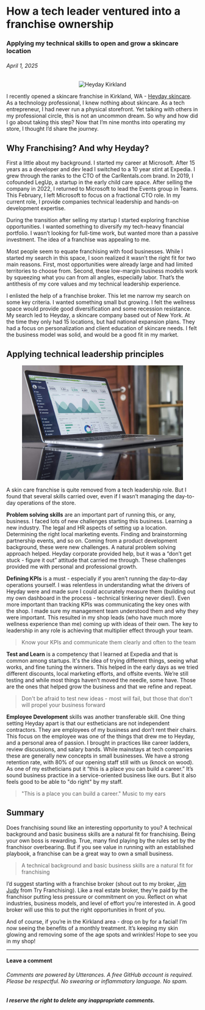 # How a tech leader ventured into a franchise ownership

### Applying my technical skills to open and grow a skincare location

###### *April 1, 2025*

<p align="center">
  <img height="400" alt="Heyday Kirkland" src="./images/franchise-hero.jpg">
</p>

I recently opened a skincare franchise in Kirkland, WA - [Heyday skincare](https://www.heydayskincare.com). As a technology professional, I knew nothing about skincare. As a tech entrepreneur, I had never run a physical storefront. Yet talking with others in my professional circle, this is not an uncommon dream. So why and how did I go about taking this step? Now that I’m nine months into operating my store, I thought I’d share the journey.

## Why Franchising? And why Heyday?

First a little about my background. I started my career at Microsoft. After 15 years as a developer and dev lead I switched to a 10 year stint at Expedia. I grew through the ranks to the CTO of the CarRentals.com brand. In 2019, I cofounded LegUp, a startup in the early child care space. After selling the company in 2022, I returned to Microsoft to lead the Events group in Teams. This February, I left Microsoft to focus on a fractional CTO role. In my current role, I provide companies technical leadership and hands-on development expertise.

During the transition after selling my startup I started exploring franchise opportunities. I wanted something to diversify my tech-heavy financial portfolio. I wasn’t looking for full-time work, but wanted more than a passive investment. The idea of a franchise was appealing to me.

Most people seem to equate franchising with food businesses. While I started my search in this space, I soon realized it wasn’t the right fit for two main reasons. First, most opportunities were already large and had limited territories to choose from. Second, these low-margin business models work by squeezing what you can from all angles, especially labor. That’s the antithesis of my core values and my technical leadership experience.

I enlisted the help of a franchise broker. This let me narrow my search on some key criteria. I wanted something small but growing. I felt the wellness space would provide good diversification and some recession resistance. My search led to Heyday, a skincare company based out of New York. At the time they only had 15 locations, but had national expansion plans. They had a focus on personalization and client education of skincare needs. I felt the business model was solid, and would be a good fit in my market.

## Applying technical leadership principles

<p align="center">
  <img height="300" alt="Photo by Carlos Muza on Unsplash" src="./images/franchise-kpis.jpg">
</p>

A skin care franchise is quite removed from a tech leadership role. But I found that several skills carried over, even if I wasn’t managing the day-to-day operations of the store.

**Problem solving skills** are an important part of running this, or any, business. I faced lots of new challenges starting this business. Learning a new industry. The legal and HR aspects of setting up a location. Determining the right local marketing events. Finding and brainstorming partnership events, and so on. Coming from a product development background, these were new challenges. A natural problem solving approach helped. Heyday corporate provided help, but it was a “don’t get stuck - figure it out” attitude that carried me through. These challenges provided me with personal and professional growth.

**Defining KPIs** is a must - especially if you aren’t running the day-to-day operations yourself. I was relentless in understanding what the drivers of Heyday were and made sure I could accurately measure them (building out my own dashboard in the process - technical tinkering never dies!). Even more important than tracking KPIs was communicating the key ones with the shop. I made sure my management team understood them and why they were important. This resulted in my shop leads (who have much more wellness experience than me) coming up with ideas of their own. The key to leadership in any role is achieving that multiplier effect through your team.

> Know your KPIs and communicate them clearly and often to the team

**Test and Learn** is a competency that I learned at Expedia and that is common among startups. It's the idea of trying different things, seeing what works, and fine tuning the winners. This helped in the early days as we tried different discounts, local marketing efforts, and offsite events. We’re still testing and while most things haven’t moved the needle, some have. Those are the ones that helped grow the business and that we refine and repeat.

> Don't be afraid to test new ideas - most will fail, but those that don't will propel your business forward

**Employee Development** skills was another transferable skill. One thing setting Heyday apart is that our estheticians are not independent contractors. They are employees of my business and don’t rent their chairs. This focus on the employee was one of the things that drew me to Heyday, and a personal area of passion. I brought in practices like career ladders, review discussions, and salary bands. While mainstays at tech companies these are generally new concepts in small businesses. We have a strong retention rate, with 80% of our opening staff still with us (knock on wood). As one of my estheticians put it “this is a place you can build a career.” It’s sound business practice in a service-oriented business like ours. But it also feels good to be able to "do right" by my staff.

> "This is a place you can build a career." Music to my ears

## Summary

Does franchising sound like an interesting opportunity to you? A technical background and basic business skills are a natural fit for franchising. Being your own boss is rewarding. True, many find playing by the rules set by the franchisor overbearing. But if you see value in running with an established playbook, a franchise can be a great way to own a small business.

> A technical background and basic business skills are a natural fit for franchising

I’d suggest starting with a franchise broker (shout out to my broker, [Jim Judy](https://tryfranchising.com/) from Try Franchising). Like a real estate broker, they’re paid by the franchisor putting less pressure or commitment on you. Reflect on what industries, business models, and level of effort you're interested in. A good broker will use this to put the right opportunities in front of you.

And of course, if you’re in the Kirkland area - drop on by for a facial! I’m now seeing the benefits of a monthly treatment. It’s keeping my skin glowing and removing some of the age spots and wrinkles! Hope to see you in my shop!

***

#### Leave a comment

###### Comments are powered by Utterances. A free GitHub account is required. Please be respectful. No swearing or inflammatory language. No spam.
###### **I reserve the right to delete any inappropriate comments.**

<script src="https://utteranc.es/client.js"
        repo="gsdriver/gsdriver.github.io"
        issue-term="pathname"
        theme="github-light"
        crossorigin="anonymous"
        async>
</script>
